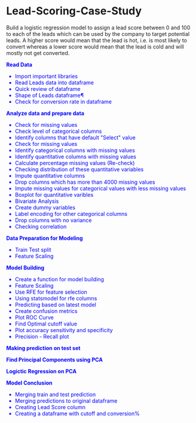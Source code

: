# Lead-Scoring-Case-Study
Build a logistic regression model to assign a lead score between 0 and 100 to each of the leads which can be used by the company to target potential leads. A higher score would mean that the lead is hot, i.e. is most likely to convert whereas a lower score would mean that the lead is cold and will mostly not get converted.

<font color=blue> **Read Data**	<br>
* Import important libraries	<br>
* Read Leads data into dataframe	<br>
* Quick review of dataframe	<br>
* Shape of Leads dataframe¶	<br>
* Check for conversion rate in dataframe	<br>
	
**Analyze data and prepare data**	<br>
* Check for missing values	<br>
* Check level of categorical columns	<br>
* Identify columns that have default "Select" value	<br>
* Check for missing values	<br>
* Identify categorical columns with missing values	<br>
* Identify quantitative columns with missing values	<br>
* Calculate percentage missing values (Re-check)	<br>
* Checking distribution of these quantitative variables	<br>
* Impute quantitative columns	<br>
* Drop columns which has more than 4000 missing values	<br>
* Impute missing values for categorical values with less missing values	<br>
* Boxplot for quantitative varibles	<br>
* Bivariate Analysis	<br>
* Create dummy variables	<br>
* Label encoding for other categorical columns	<br>
* Drop columns with no variance	<br>
* Checking correlation	<br>
	
**Data Preparation for Modeling**	<br>
* Train Test split	<br>
* Feature Scaling	<br>
	
**Model Building**	<br>
* Create a function for model building	<br>
* Feature Scaling	<br>
* Use RFE for feature selection	<br>
* Using statsmodel for rfe columns	<br>
* Predicting based on latest model	<br>
* Create confusion metrics	<br>
* Plot ROC Curve	<br>
* Find Optimal cutoff value	<br>
* Plot accuracy sensitivity and specificity	<br>
* Precision - Recall plot	<br>
	
**Making prediction on test set**	<br>
	
**Find Principal Components using PCA**	<br>
	
**Logictic Regression on PCA**	<br>
	
**Model Conclusion**	<br>
* Merging train and test prediction	<br>
* Merging predictions to original dataframe	<br>
* Creating Lead Score column	<br>
* Creating a dataframe with cutoff and conversion%	<br>
